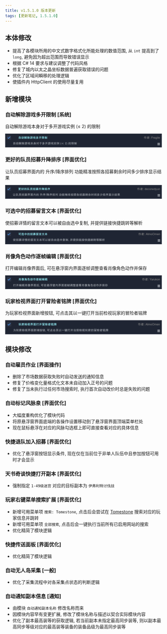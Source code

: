 ```yaml
---
title: v1.5.1.0 版本更新
tags: [更新笔记, 1.5.1.0]
---
```


## 本体修改

- 提高了各模块所用的中文式数字格式化所能处理的数值范围, 从 `int` 提高到了 `long`, 避免因为超出范围而导致错误显示
- 根据 C# 14 要求与建议调整了代码风格
- 修复了城内以太之晶坐标数据普遍获取错误的问题
- 优化了区域间瞬移的处理逻辑
- 使插件内 HttpClient 的使用尽量复用

## 新增模块

### 自动解除游戏多开限制 [系统]

自动解除游戏本身对于多开游戏实例 (≤ 2) 的限制

![AutoAllowMultipleGames](/assets/Changelog/1.5.1.0/AutoAllowMultipleGames.png)

### 更好的队员招募升降排序 [界面优化]

让队员招募界面内的 升序/降序排列 功能精准按照各招募剩余时间多少排序显示结果

![BetterPartyFinderSort](/assets/Changelog/1.5.1.0/BetterPartyFinderSort.png)

### 可选中的招募留言文本 [界面优化]

使招募详情的留言文本可以被自由选中复制, 并提供链接快捷跳转等解析

![SelectableRecruitmentText](/assets/Changelog/1.5.1.0/SelectableRecruitmentText.png)

### 肖像角色动作逐帧编辑 [界面优化]

打开编辑肖像界面后, 可在悬浮窗内界面逐帧调整查看肖像角色动作并保存

![PortraitAnimationTimeEditor](/assets/Changelog/1.5.1.0/PortraitAnimationTimeEditor.png)

### 玩家检视界面打开冒险者铭牌 [界面优化]

为玩家检视界面新增按钮, 可点击其以一键打开当前检视玩家的冒险者铭牌

![AdventurerPlateThroughInspect](/assets/Changelog/1.5.1.0/AdventurerPlateThroughInspect.png)

## 模块修改

### 自动雇员作业 [界面操作]

- 删除了市场数据获取失败时自动发送的通知信息
- 修复了价格变化量格式化文本未自动加入正号的问题
- 修复了当未执行过任何市场搜索时, 执行首次自动改价时总是失败的问题

### 自动标记风脉泉 [界面优化]

- 大幅度重构优化了模块代码
- 将原悬浮窗界面底端的各操作设置移动到了悬浮窗界面顶端菜单栏处
- 现在鼠标悬浮在对应的风脉勾选框上即可直接查看对应的具体信息

### 快捷退队加入招募 [界面优化]

- 优化了悬浮窗按钮显示条件, 现在仅在当前位于非单人队伍中且参加按钮可用时才会显示

### 天书奇谈快捷打开副本 [界面优化]

- 强制指定 `1-49级迷宫` 对应的目标副本为 `伊弗利特讨伐战`

### 玩家右键菜单搜索扩展 [界面优化]

- 新增可用菜单项 `搜索: Tomestone`, 点击后会尝试在 [Tomestone](https://tomestone.gg/) 搜索对应的玩家信息并跳转
- 新增可用菜单项 `全部搜索`, 点击后会一键执行当前所有已启用网站的搜索
- 优化精简了模块逻辑

### 快捷传送面板 [界面优化]

- 优化精简了模块逻辑

### 自动无人岛采集 [一般]

- 优化了采集流程中对各采集点状态的判断逻辑

### 自动通知副本信息 [通知]

- 由模块 `自动通知副本名称` 修改名称而来
- 因模块内容早有变更扩展, 修改了模块名称与描述以契合实际模块内容
- 优化了副本最高装等的获取逻辑, 若当前副本未指定最高同步装等, 则以副本最高同步等级对应的最高装等装备的装备品级为最高同步装等